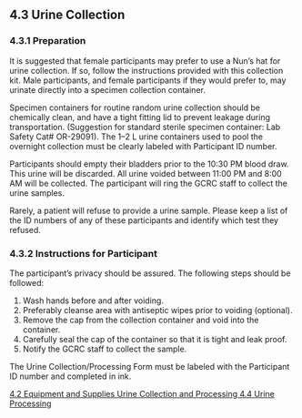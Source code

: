## 4.3 Urine Collection

### 4.3.1 Preparation

It is suggested that female participants may prefer to use a Nun’s hat for urine collection.  If so, follow the instructions provided with this collection kit. Male participants, and female participants if they would prefer to, may urinate directly into a specimen collection container.

Specimen containers for routine random urine collection should be chemically clean, and have a tight fitting lid to prevent leakage during transportation.  (Suggestion for standard sterile specimen container:  Lab Safety Cat# OR-29091).  The 1–2 L urine containers used to pool the overnight collection must be clearly labeled with Participant ID number.

Participants should empty their bladders prior to the 10:30 PM blood draw.   This urine will be discarded.   All urine voided between 11:00 PM and 8:00 AM will be collected.   The participant will ring the GCRC staff to collect the urine samples.

Rarely, a patient will refuse to provide a urine sample.  Please keep a list of the ID numbers   of any of these participants and identify which test they refused.

### 4.3.2 Instructions for Participant

The participant’s privacy should be assured. The following steps should be followed:

1. Wash hands before and after voiding.
2. Preferably cleanse area with antiseptic wipes prior to voiding (optional).
3. Remove the cap from the collection container and void into the container.
4. Carefully seal the cap of the container so that it is tight and leak proof.
5. Notify the GCRC staff to collect the sample.

The Urine Collection/Processing Form must be labeled with the Participant ID number and completed in ink.


<div class="center">
<div class="btn-group">
  <a href=":pages_path:/manuals/urine-collection-processing/4-02-equipment-supplies.md" class="btn btn-default">
    <span class="glyphicon glyphicon-chevron-left"></span>
    4.2 Equipment and Supplies
  </a>

  <a href=":pages_path:/manuals/urine-collection-processing" class="btn btn-default">
    <span class="glyphicon glyphicon-chevron-up"></span>
    Urine Collection and Processing
  </a>

  <a href=":pages_path:/manuals/urine-collection-processing/4-04-urine-processing.md" class="btn btn-success">
    4.4 Urine Processing
    <span class="glyphicon glyphicon-chevron-right"></span>
  </a>
</div>
</div>
